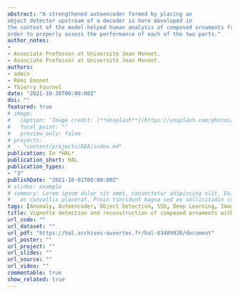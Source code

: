 ```yaml
---
abstract: "A strengthened autoencoder formed by placing an 
object detector upstream of a decoder is here developed in 
the context of the model-helped human analysis of composed ornaments from a dictionary of vignettes. The detection part is in charge to detect regions of interest containing some vignette features, and the decoding part to ensure vignette reconstruction with a relative quality depending on feature match. Images of ornaments without typographical composition are generated in
order to properly assess the performance of each of the two parts."
author_notes:
-
- Associate Professor at Université Jean Monnet.
- Associate Professor at Université Jean Monnet.
authors:
- admin
- Rémi Emonet
- Thierry Fournel
date: "2021-10-30T00:00:00Z"
doi: ""
featured: true
# image:
#   caption: 'Image credit: [**Unsplash**](https://unsplash.com/photos/pLCdAaMFLTE)'
#   focal_point: ""
#   preview_only: false
# projects:
#  - "content/projects/DEA/index.md"
publication: In *HAL*
publication_short: HAL
publication_types:
- "3"
publishDate: "2021-10-01T00:00:00Z"
# slides: example
# summary: Lorem ipsum dolor sit amet, consectetur adipiscing elit. Duis posuere tellus
#   ac convallis placerat. Proin tincidunt magna sed ex sollicitudin condimentum.
tags: [Anomaly, Autoencoder, Object Detection, SSD, Deep Learning, Image Reconstruction, Computer Vision]
title: Vignette detection and reconstruction of composed ornaments with a strengthened autoencoder
url_code: ""
url_dataset: ""
url_pdf: "https://hal.archives-ouvertes.fr/hal-03409930/document"
url_poster: ""
url_project: ""
url_slides: ""
url_source: ""
url_video: ""
commentable: true
show_related: true
---
```


